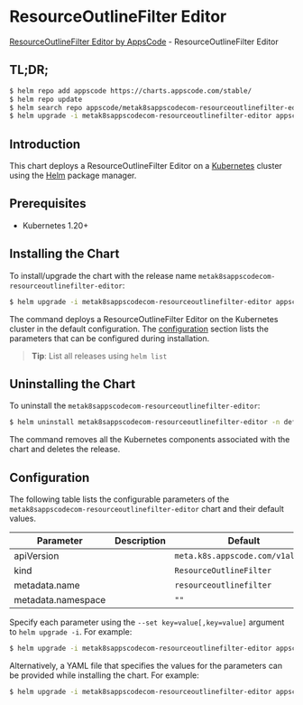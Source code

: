 # ResourceOutlineFilter Editor

[ResourceOutlineFilter Editor by AppsCode](https://appscode.com) - ResourceOutlineFilter Editor

## TL;DR;

```bash
$ helm repo add appscode https://charts.appscode.com/stable/
$ helm repo update
$ helm search repo appscode/metak8sappscodecom-resourceoutlinefilter-editor --version=v0.16.0
$ helm upgrade -i metak8sappscodecom-resourceoutlinefilter-editor appscode/metak8sappscodecom-resourceoutlinefilter-editor -n default --create-namespace --version=v0.16.0
```

## Introduction

This chart deploys a ResourceOutlineFilter Editor on a [Kubernetes](http://kubernetes.io) cluster using the [Helm](https://helm.sh) package manager.

## Prerequisites

- Kubernetes 1.20+

## Installing the Chart

To install/upgrade the chart with the release name `metak8sappscodecom-resourceoutlinefilter-editor`:

```bash
$ helm upgrade -i metak8sappscodecom-resourceoutlinefilter-editor appscode/metak8sappscodecom-resourceoutlinefilter-editor -n default --create-namespace --version=v0.16.0
```

The command deploys a ResourceOutlineFilter Editor on the Kubernetes cluster in the default configuration. The [configuration](#configuration) section lists the parameters that can be configured during installation.

> **Tip**: List all releases using `helm list`

## Uninstalling the Chart

To uninstall the `metak8sappscodecom-resourceoutlinefilter-editor`:

```bash
$ helm uninstall metak8sappscodecom-resourceoutlinefilter-editor -n default
```

The command removes all the Kubernetes components associated with the chart and deletes the release.

## Configuration

The following table lists the configurable parameters of the `metak8sappscodecom-resourceoutlinefilter-editor` chart and their default values.

|     Parameter      | Description |                   Default                   |
|--------------------|-------------|---------------------------------------------|
| apiVersion         |             | <code>meta.k8s.appscode.com/v1alpha1</code> |
| kind               |             | <code>ResourceOutlineFilter</code>          |
| metadata.name      |             | <code>resourceoutlinefilter</code>          |
| metadata.namespace |             | <code>""</code>                             |


Specify each parameter using the `--set key=value[,key=value]` argument to `helm upgrade -i`. For example:

```bash
$ helm upgrade -i metak8sappscodecom-resourceoutlinefilter-editor appscode/metak8sappscodecom-resourceoutlinefilter-editor -n default --create-namespace --version=v0.16.0 --set apiVersion=meta.k8s.appscode.com/v1alpha1
```

Alternatively, a YAML file that specifies the values for the parameters can be provided while
installing the chart. For example:

```bash
$ helm upgrade -i metak8sappscodecom-resourceoutlinefilter-editor appscode/metak8sappscodecom-resourceoutlinefilter-editor -n default --create-namespace --version=v0.16.0 --values values.yaml
```
